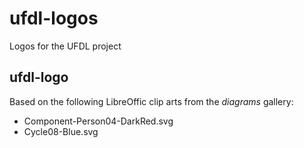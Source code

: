 # ufdl-logos
Logos for the UFDL project

## ufdl-logo

Based on the following LibreOffic clip arts from the *diagrams* gallery:

* Component-Person04-DarkRed.svg
* Cycle08-Blue.svg

